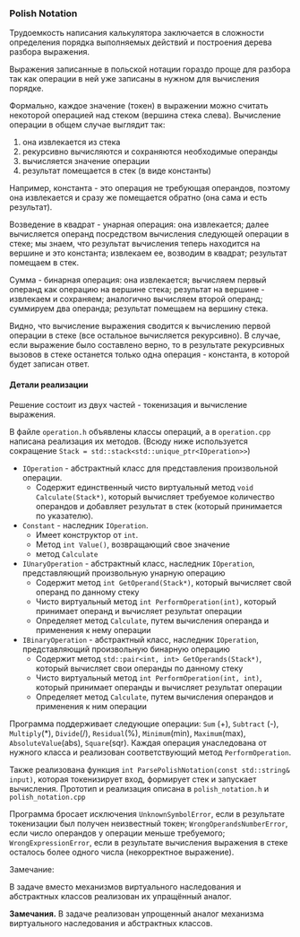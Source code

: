 
### Polish Notation

Трудоемкость написания калькулятора заключается в сложности определения
порядка выполняемых действий и построения дерева разбора выражения.

Выражения записанные в польской нотации
гораздо проще для разбора так как операции в ней уже записаны в нужном
для вычисления порядке.

Формально, каждое значение (токен) в выражении можно считать некоторой операцией
над стеком (вершина стека слева). Вычисление операции в общем случае выглядит так:
1) она извлекается из стека
2) рекурсивно вычисляются и сохраняются необходимые операнды
3) вычисляется значение операции
4) результат помещается в стек (в виде константы)

Например, константа - это операция не требующая операндов, поэтому
она извлекается и сразу же помещается обратно (она сама и есть результат).

Возведение в квадрат - унарная операция: она извлекается; далее вычисляется
операнд посредством вычисления следующей операции в стеке; мы знаем, что
результат вычисления теперь находится на вершине и это константа;
извлекаем ее, возводим в квадрат; результат помещаем в стек.

Сумма - бинарная операция: она извлекается; вычисляем первый операнд как
операцию на вершине стека; результат на вершине - извлекаем и сохраняем; 
аналогично вычисляем второй операнд; суммируем два операнда; результат
помещаем на вершину стека.

Видно, что вычисление выражения сводится к вычислению первой операции
в стеке (все остальное вычисляется рекурсивно). В случае, если
выражение было составлено верно, то в результате рекурсивных вызовов
в стеке останется только одна операция - константа, в которой
будет записан ответ.

#### Детали реализации

Решение состоит из двух частей - токенизация и вычисление выражения.

В файле `operation.h` объявлены классы операций, а в 
`operation.cpp` написана реализация их методов. (Всюду ниже используется
сокращение `Stack = std::stack<std::unique_ptr<IOperation>>`)

* `IOperation` - абстрактный класс для представления произвольной операции.
    * Содержит единственный чисто виртуальный метод `void Calculate(Stack*)`,
который вычисляет требуемое количество операндов и добавляет результат в стек (который принимается по указателю).
* `Constant` - наследник `IOperation`.
    * Имеет конструктор от `int`.
    * Метод `int Value()`, возвращающий свое значение
    * метод `Calculate`
* `IUnaryOperation` - абстрактный класс, наследник `IOperation`, представляющий произвольную унарную операцию
    * Содержит метод `int GetOperand(Stack*)`, который вычисляет свой операнд по данному стеку
    * Чисто виртуальный метод `int PerformOperation(int)`, который принимает операнд и вычисляет результат операции
    * Определяет метод `Calculate`, путем вычисления операнда и применения к нему операции
* `IBinaryOperation` - абстрактный класс, наследник `IOperation`, представляющий произвольную бинарную операцию
     * Содержит метод `std::pair<int, int> GetOperands(Stack*)`, который вычисляет свои операнды по данному стеку
     * Чисто виртуальный метод `int PerformOperation(int, int)`, который принимает операнды и вычисляет результат операции
     * Определяет метод `Calculate`, путем вычисления операндов и применения к ним операции
     
Программа поддерживает следующие операции: `Sum` (+), `Subtract` (-),
`Multiply`(*), `Divide`(/), `Residual`(%), `Minimum`(min), `Maximum`(max),
`AbsoluteValue`(abs), `Square`(sqr). Каждая операция унаследована
от нужного класса и реализован соответствующий метод `PerformOperation`.

Также реализована функция `int ParsePolishNotation(const std::string& input)`,
которая токенизирует вход, формирует стек и запускает вычисления. Прототип
и реализация описана в `polish_notation.h` и `polish_notation.cpp`

Программа бросает исключения `UnknownSymbolError`, если
в результате токенизации был получен неизвестный токен; `WrongOperandsNumberError`,
если число операндов у операции меньше требуемого; `WrongExpressionError`,
если в результате вычисления выражения в стеке осталось более одного числа (некорректное выражение).

Замечание:

В задаче вместо механизмов виртуального наследования и абстрактных классов реализован их упращённый аналог.
 
 
 
 **Замечания.**
В задаче реализован упрощенный аналог механизма виртуального наследования и абстрактных классов.

